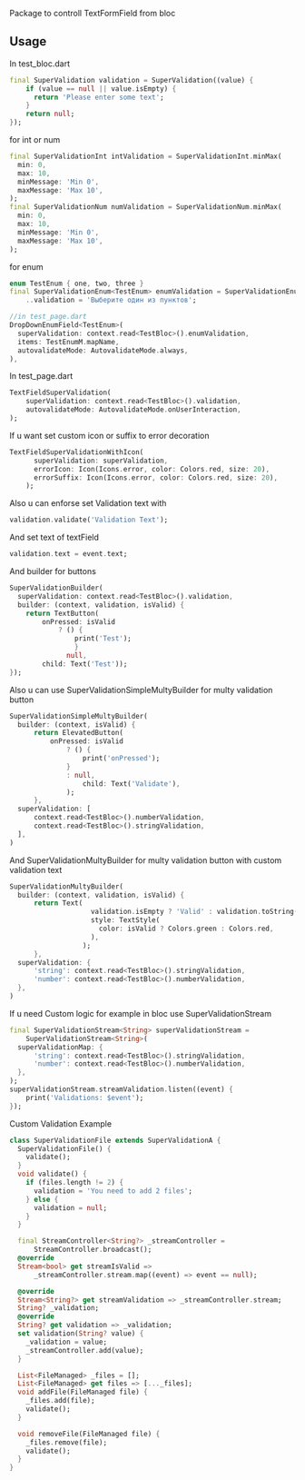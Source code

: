 Package to controll TextFormField from bloc

## Usage
In test_bloc.dart
```dart
final SuperValidation validation = SuperValidation((value) {
    if (value == null || value.isEmpty) {
      return 'Please enter some text';
    }
    return null;
});
```
for int or num
```dart
final SuperValidationInt intValidation = SuperValidationInt.minMax(
  min: 0,
  max: 10,
  minMessage: 'Min 0',
  maxMessage: 'Max 10',
);
final SuperValidationNum numValidation = SuperValidationNum.minMax(
  min: 0,
  max: 10,
  minMessage: 'Min 0',
  maxMessage: 'Max 10',
);
```

for enum
```dart
enum TestEnum { one, two, three }
final SuperValidationEnum<TestEnum> enumValidation = SuperValidationEnum()
    ..validation = 'Выберите один из пунктов';

//in test_page.dart
DropDownEnumField<TestEnum>(
  superValidation: context.read<TestBloc>().enumValidation,
  items: TestEnumM.mapName,
  autovalidateMode: AutovalidateMode.always,
),
```

In test_page.dart
```dart
TextFieldSuperValidation(
    superValidation: context.read<TestBloc>().validation,
    autovalidateMode: AutovalidateMode.onUserInteraction,
);
```
If u want set custom icon or suffix to error decoration
```dart
TextFieldSuperValidationWithIcon(
      superValidation: superValidation,
      errorIcon: Icon(Icons.error, color: Colors.red, size: 20),
      errorSuffix: Icon(Icons.error, color: Colors.red, size: 20),
    );
```
Also u can enforse set Validation text with

```dart
validation.validate('Validation Text');
```

And set text of textField
    
```dart
validation.text = event.text;
```

And builder for buttons
    
```dart
SuperValidationBuilder(
  superValidation: context.read<TestBloc>().validation,
  builder: (context, validation, isValid) {
    return TextButton(
        onPressed: isValid
            ? () {
                print('Test');
                }
              null,
        child: Text('Test'));
});
```

Also u can use SuperValidationSimpleMultyBuilder for multy validation button

```dart
SuperValidationSimpleMultyBuilder(
  builder: (context, isValid) {
      return ElevatedButton(
          onPressed: isValid
              ? () {
                  print('onPressed');
              }
              : null,
                  child: Text('Validate'),
              );
      },
  superValidation: [
      context.read<TestBloc>().numberValidation,
      context.read<TestBloc>().stringValidation,
  ],
)
```

And SuperValidationMultyBuilder for multy validation button with custom validation text

```dart
SuperValidationMultyBuilder(
  builder: (context, validation, isValid) {
      return Text(
                    validation.isEmpty ? 'Valid' : validation.toString(),
                    style: TextStyle(
                      color: isValid ? Colors.green : Colors.red,
                    ),
                  );
      },
  superValidation: {
      'string': context.read<TestBloc>().stringValidation,
      'number': context.read<TestBloc>().numberValidation,
  },
)
```

If u need Custom logic for example in bloc use SuperValidationStream<T>
```dart
final SuperValidationStream<String> superValidationStream =
    SuperValidationStream<String>(
  superValidationMap: {
      'string': context.read<TestBloc>().stringValidation,
      'number': context.read<TestBloc>().numberValidation,
  },
);
superValidationStream.streamValidation.listen((event) {
    print('Validations: $event');
});
```

Custom Validation Example
```dart
class SuperValidationFile extends SuperValidationA {
  SuperValidationFile() {
    validate();
  }
  void validate() {
    if (files.length != 2) {
      validation = 'You need to add 2 files';
    } else {
      validation = null;
    }
  }

  final StreamController<String?> _streamController =
      StreamController.broadcast();
  @override
  Stream<bool> get streamIsValid =>
      _streamController.stream.map((event) => event == null);

  @override
  Stream<String?> get streamValidation => _streamController.stream;
  String? _validation;
  @override
  String? get validation => _validation;
  set validation(String? value) {
    _validation = value;
    _streamController.add(value);
  }

  List<FileManaged> _files = [];
  List<FileManaged> get files => [..._files];
  void addFile(FileManaged file) {
    _files.add(file);
    validate();
  }

  void removeFile(FileManaged file) {
    _files.remove(file);
    validate();
  }
}
```

